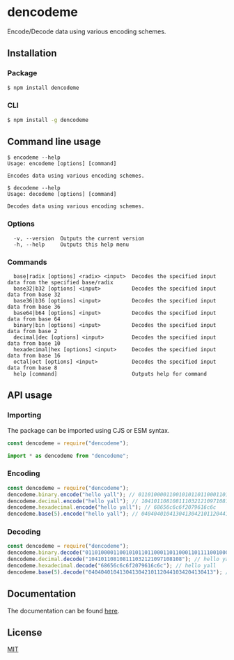 # dencodeme
Encode/Decode data using various encoding schemes.

## Installation
### Package
```bash
$ npm install dencodeme
```
### CLI
```bash
$ npm install -g dencodeme
```

## Command line usage
```
$ encodeme --help
Usage: encodeme [options] [command]

Encodes data using various encoding schemes.
```
```
$ decodeme --help
Usage: decodeme [options] [command]

Decodes data using various encoding schemes.
```
### Options
```
  -v, --version  Outputs the current version
  -h, --help     Outputs this help menu
```
### Commands
```
  base|radix [options] <radix> <input>  Decodes the specified input data from the specified base/radix
  base32|b32 [options] <input>          Decodes the specified input data from base 32
  base36|b36 [options] <input>          Decodes the specified input data from base 36
  base64|b64 [options] <input>          Decodes the specified input data from base 64
  binary|bin [options] <input>          Decodes the specified input data from base 2
  decimal|dec [options] <input>         Decodes the specified input data from base 10
  hexadecimal|hex [options] <input>     Decodes the specified input data from base 16
  octal|oct [options] <input>           Decodes the specified input data from base 8
  help [command]                        Outputs help for command
```

## API usage
### Importing
The package can be imported using CJS or ESM syntax.
```javascript
const dencodeme = require("dencodeme");
```
```javascript
import * as dencodeme from "dencodeme";
```

### Encoding
```javascript
const dencodeme = require("dencodeme");
dencodeme.binary.encode("hello yall"); // 01101000011001010110110001101100011011110010000001111001011000010110110001101100
dencodeme.decimal.encode("hello yall"); // 104101108108111032121097108108
dencodeme.hexadecimal.encode("hello yall"); // 68656c6c6f2079616c6c
dencodeme.base(5).encode("hello yall"); // 0404040104130413042101120441034204130413
```

### Decoding
```javascript
const dencodeme = require("dencodeme");
dencodeme.binary.decode("01101000011001010110110001101100011011110010000001111001011000010110110001101100"); // hello yall
dencodeme.decimal.decode("104101108108111032121097108108"); // hello yall
dencodeme.hexadecimal.decode("68656c6c6f2079616c6c"); // hello yall
dencodeme.base(5).decode("0404040104130413042101120441034204130413"); // hello yall
```

## Documentation
The documentation can be found [here](https://crack-a-bottle.github.io/dencodeme).

## License
[MIT](./LICENSE)
